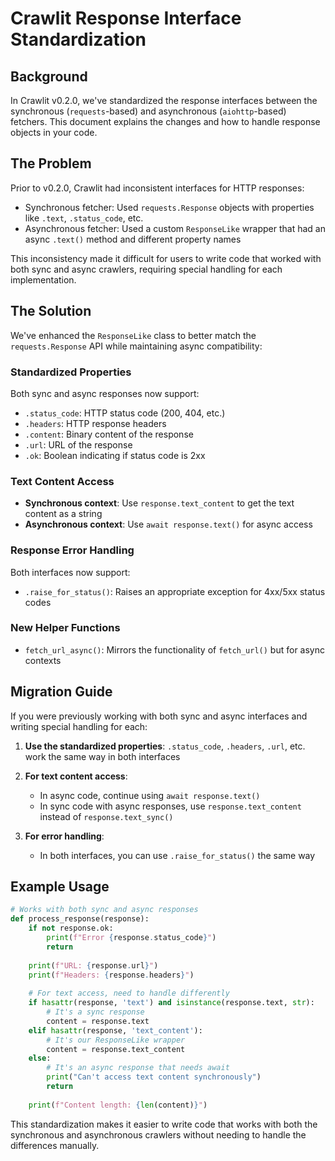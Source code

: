 # Crawlit Response Interface Standardization

## Background

In Crawlit v0.2.0, we've standardized the response interfaces between the synchronous (`requests`-based) and asynchronous (`aiohttp`-based) fetchers. This document explains the changes and how to handle response objects in your code.

## The Problem

Prior to v0.2.0, Crawlit had inconsistent interfaces for HTTP responses:

- Synchronous fetcher: Used `requests.Response` objects with properties like `.text`, `.status_code`, etc.
- Asynchronous fetcher: Used a custom `ResponseLike` wrapper that had an async `.text()` method and different property names

This inconsistency made it difficult for users to write code that worked with both sync and async crawlers, requiring special handling for each implementation.

## The Solution

We've enhanced the `ResponseLike` class to better match the `requests.Response` API while maintaining async compatibility:

### Standardized Properties

Both sync and async responses now support:

- `.status_code`: HTTP status code (200, 404, etc.)
- `.headers`: HTTP response headers
- `.content`: Binary content of the response
- `.url`: URL of the response
- `.ok`: Boolean indicating if status code is 2xx

### Text Content Access

- **Synchronous context**: Use `response.text_content` to get the text content as a string
- **Asynchronous context**: Use `await response.text()` for async access

### Response Error Handling

Both interfaces now support:

- `.raise_for_status()`: Raises an appropriate exception for 4xx/5xx status codes

### New Helper Functions

- `fetch_url_async()`: Mirrors the functionality of `fetch_url()` but for async contexts

## Migration Guide

If you were previously working with both sync and async interfaces and writing special handling for each:

1. **Use the standardized properties**: `.status_code`, `.headers`, `.url`, etc. work the same way in both interfaces

2. **For text content access**:
   - In async code, continue using `await response.text()`
   - In sync code with async responses, use `response.text_content` instead of `response.text_sync()`

3. **For error handling**:
   - In both interfaces, you can use `.raise_for_status()` the same way

## Example Usage

```python
# Works with both sync and async responses
def process_response(response):
    if not response.ok:
        print(f"Error {response.status_code}")
        return
    
    print(f"URL: {response.url}")
    print(f"Headers: {response.headers}")
    
    # For text access, need to handle differently
    if hasattr(response, 'text') and isinstance(response.text, str):
        # It's a sync response
        content = response.text
    elif hasattr(response, 'text_content'):
        # It's our ResponseLike wrapper
        content = response.text_content
    else:
        # It's an async response that needs await
        print("Can't access text content synchronously")
        return
        
    print(f"Content length: {len(content)}")
```

This standardization makes it easier to write code that works with both the synchronous and asynchronous crawlers without needing to handle the differences manually.
